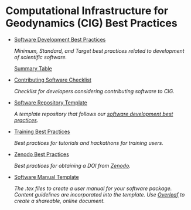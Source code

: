 # Computational Infrastructure for Geodynamics (CIG) Best Practices

* [Software Development Best Practices](SoftwareDevelopmentBestPractices.md)

  *Minimum, Standard, and Target best practices related to development of scientific software.*

  [Summary Table](SoftwareDevelopmentBestPracticesTable.md)

* [Contributing Software Checklist](ContributingChecklist.md)

  *Checklist for developers considering contributing software to CIG.*

* [Software Repository Template](https://github.com/geodynamics/software_template)

  *A template repository that follows our [software development best practices](SoftwareDevelopmentBestPractices.md).*

* [Training Best Practices](TrainingBestPractices.md)

  *Best practices for tutorials and hackathons for training users.*

* [Zenodo Best Practices](ZenodoBestPractices.md)

  *Best practices for obtaining a DOI from [Zenodo](https://zenodo.org/).*

* [Software Manual Template](software_manual_template/)

  *The .tex files to create a user manual for your software package.
  Content guidelines are incorporated into the template.
  Use [Overleaf](www.overleaf.com) to create a shareable, online document.*
